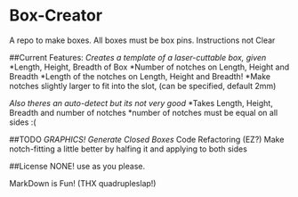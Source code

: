 # Box-Creator
A repo to make boxes. All boxes must be box pins. Instructions not Clear



##Current Features:
*Creates a template of a laser-cuttable box, given*
*Length, Height, Breadth of Box
*Number of notches on Length, Height and Breadth
*Length of the notches on Length, Height and Breadth!
*Make notches slightly larger to fit into the slot, (can be specified, default 2mm)

*Also theres an auto-detect but its not very good*
*Takes Length, Height, Breadth and number of notches
*number of notches must be equal on all sides :(


##TODO
*GRAPHICS!*
*Generate Closed Boxes*
Code Refactoring (EZ?)
Make notch-fitting a little better by halfing it and applying to both sides

##License
NONE! use as you please.


MarkDown is Fun! (THX quadrupleslap!)


